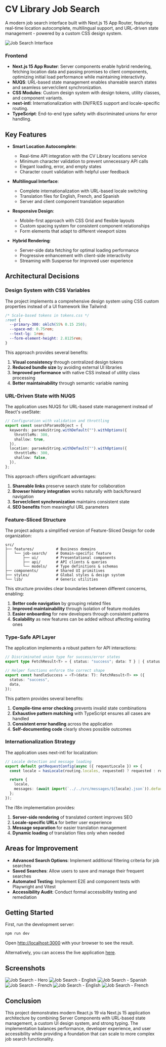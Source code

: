 # CV Library Job Search

A modern job search interface built with Next.js 15 App Router, featuring real-time location autocomplete, multilingual support, and URL-driven state management - powered by a custom CSS design system.

![Job Search Interface](public/desktop-hero.png)

### Frontend

- **Next.js 15 App Router**: Server components enable hybrid rendering, fetching location data and passing promises to client components, optimizing initial load performance while maintaining interactivity.
- **NUQS**: URL-based state management enables shareable search states and seamless server/client synchronization.
- **CSS Modules**: Custom design system with design tokens, utility classes, and component variants.
- **next-intl**: Internationalization with EN/FR/ES support and locale-specific routing.
- **TypeScript**: End-to-end type safety with discriminated unions for error handling.

## Key Features

- **Smart Location Autocomplete**:

  - Real-time API integration with the CV Library locations service
  - Minimum character validation to prevent unnecessary API calls
  - Elegant loading, error, and empty states
  - Character count validation with helpful user feedback

- **Multilingual Interface**:

  - Complete internationalization with URL-based locale switching
  - Translation files for English, French, and Spanish
  - Server and client component translation separation

- **Responsive Design**:

  - Mobile-first approach with CSS Grid and flexible layouts
  - Custom spacing system for consistent component relationships
  - Form elements that adapt to different viewport sizes

- **Hybrid Rendering**:
  - Server-side data fetching for optimal loading performance
  - Progressive enhancement with client-side interactivity
  - Streaming with Suspense for improved user experience

## Architectural Decisions

### Design System with CSS Variables

The project implements a comprehensive design system using CSS custom properties instead of a UI framework like Tailwind:

```css
/* Scale-based tokens in tokens.css */
:root {
  --primary-300: oklch(55% 0.15 250);
  --space-md: 0.75rem;
  --text-lg: 1rem;
  --form-element-height: 2.8125rem;
}
```

This approach provides several benefits:

1. **Visual consistency** through centralized design tokens
2. **Reduced bundle size** by avoiding external UI libraries
3. **Improved performance** with native CSS instead of utility class processing
4. **Better maintainability** through semantic variable naming

### URL-Driven State with NUQS

The application uses NUQS for URL-based state management instead of React's useState:

```typescript
// Configuration with validation and throttling
export const searchParamsObject = {
  keywords: parseAsString.withDefault("").withOptions({
    throttleMs: 300,
    shallow: true,
  }),
  location: parseAsString.withDefault("").withOptions({
    throttleMs: 300,
    shallow: false,
  }),
};
```

This approach offers significant advantages:

1. **Shareable links** preserve search state for collaboration
2. **Browser history integration** works naturally with back/forward navigation
3. **Server/client synchronization** maintains consistent state
4. **SEO benefits** from meaningful URL parameters

### Feature-Sliced Structure

The project adopts a simplified version of Feature-Sliced Design for code organization:

```
src/
├── features/          # Business domains
│   └── job-search/    # Domain-specific feature
│       ├── ui/        # Presentational components
│       ├── api/       # API clients & queries
│       └── models/    # Type definitions & schemas
├── components/        # Shared UI primitives
├── styles/            # Global styles & design system
└── lib/               # Generic utilities
```

This structure provides clear boundaries between different concerns, enabling:

1. **Better code navigation** by grouping related files
2. **Improved maintainability** through isolation of feature modules
3. **Easier onboarding** for new developers through consistent patterns
4. **Scalability** as new features can be added without affecting existing ones

### Type-Safe API Layer

The application implements a robust pattern for API interactions:

```typescript
// Discriminated union type for success/error states
export type FetchResult<T> = { status: "success"; data: T } | { status: "error"; message: string };

// Helper functions enforce the correct shape
export const handleSuccess = <T>(data: T): FetchResult<T> => ({
  status: "success",
  data,
});
```

This pattern provides several benefits:

1. **Compile-time error checking** prevents invalid state combinations
2. **Exhaustive pattern matching** with TypeScript ensures all cases are handled
3. **Consistent error handling** across the application
4. **Self-documenting code** clearly shows possible outcomes

### Internationalization Strategy

The application uses next-intl for localization:

```typescript
// Locale detection and message loading
export default getRequestConfig(async ({ requestLocale }) => {
  const locale = hasLocale(routing.locales, requested) ? requested : routing.defaultLocale;

  return {
    locale,
    messages: (await import(`../../src/messages/${locale}.json`)).default,
  };
});
```

The i18n implementation provides:

1. **Server-side rendering** of translated content improves SEO
2. **Locale-specific URLs** for better user experience
3. **Message separation** for easier translation management
4. **Dynamic loading** of translation files only when needed

## Areas for Improvement

- **Advanced Search Options**: Implement additional filtering criteria for job searches
- **Saved Searches**: Allow users to save and manage their frequent searches
- **Automated Testing**: Implement E2E and component tests with Playwright and Vitest
- **Accessibility Audit**: Conduct formal accessibility testing and remediation

## Getting Started

First, run the development server:

```bash
npm run dev
```

Open [http://localhost:3000](http://localhost:3000) with your browser to see the result.

Alternatively, you can access the live application [here](https://library.teeldinho.co.za/).

## Screenshots

![Job Search - Hero](public/desktop-hero.png)
![Job Search - English](public/desktop-english.png)
![Job Search - Spanish](public/desktop-spanish.png)
![Job Search - French](public/desktop-french.png)
![Job Search - English](public/mobile-english.png)
![Job Search - French](public/mobile-french.png)

## Conclusion

This project demonstrates modern React.js 19 via Next.js 15 application architecture by combining Server Components with URL-based state management, a custom UI design system, and strong typing. The implementation balances performance, developer experience, and user accessibility while providing a foundation that can scale to more complex job search functionality.
